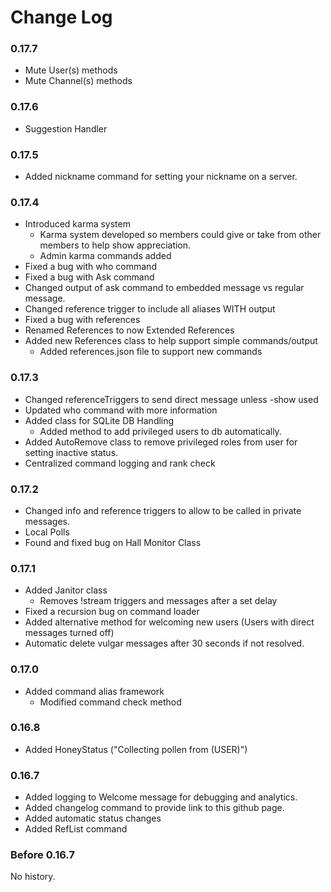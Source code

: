 # Change Log

### 0.17.7
- Mute User(s) methods
- Mute Channel(s) methods

### 0.17.6
- Suggestion Handler

### 0.17.5
- Added nickname command for setting your nickname on a server.

### 0.17.4
- Introduced karma system
  - Karma system developed so members could give or take from other members to help show appreciation.
  - Admin karma commands added
- Fixed a bug with who command
- Fixed a bug with Ask command
- Changed output of ask command to embedded message vs regular message.
- Changed reference trigger to include all aliases WITH output
- Fixed a bug with references
- Renamed References to now Extended References
- Added new References class to help support simple commands/output
  - Added references.json file to support new commands

### 0.17.3
- Changed referenceTriggers to send direct message unless -show used
- Updated who command with more information
- Added class for SQLite DB Handling
  - Added method to add privileged users to db automatically.
- Added AutoRemove class to remove privileged roles from user for setting inactive status.
- Centralized command logging and rank check

### 0.17.2
- Changed info and reference triggers to allow to be called in private messages.
- Local Polls
- Found and fixed bug on Hall Monitor Class

### 0.17.1
- Added Janitor class
  - Removes !stream triggers and messages after a set delay
- Fixed a recursion bug on command loader
- Added alternative method for welcoming new users (Users with direct messages turned off)
- Automatic delete vulgar messages after 30 seconds if not resolved.


### 0.17.0
- Added command alias framework
  - Modified command check method

### 0.16.8
- Added HoneyStatus ("Collecting pollen from (USER)")

### 0.16.7
- Added logging to Welcome message for debugging and analytics.
- Added changelog command to provide link to this github page.
- Added automatic status changes
- Added RefList command

### Before 0.16.7
No history.
